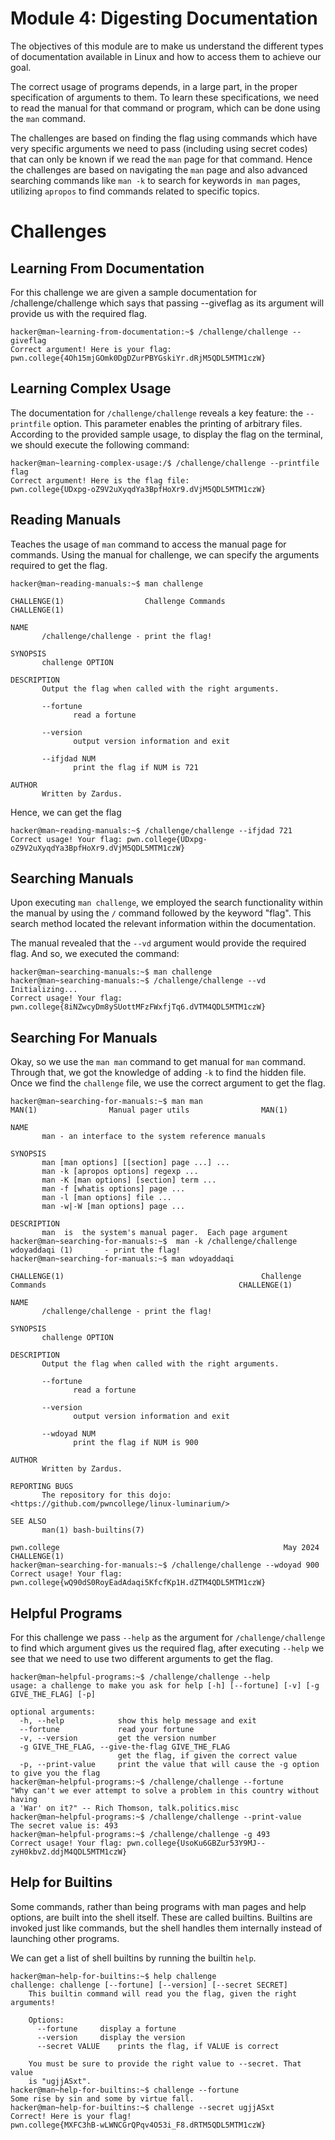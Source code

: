 # Module 4: Digesting Documentation
The objectives of this module are to make us understand the different types of documentation available in Linux and how to access them to achieve our goal.

The correct usage of programs depends, in a large part, in the proper specification of arguments to them. To learn these specifications, we need to read the manual for that command or program, which can be done using the `man` command.

The challenges are based on finding the flag using commands which have very specific arguments we need to pass (including using secret codes) that can only be known if we read the `man` page for that command. Hence the challenges are based on navigating the `man` page and also advanced searching commands like `man -k` to search for keywords in` man` pages, utilizing `apropos` to find commands related to specific topics.
# Challenges
## Learning From Documentation
For this challenge we are given a sample documentation for /challenge/challenge which says that passing --giveflag as its argument will provide us with the required flag.
```
hacker@man~learning-from-documentation:~$ /challenge/challenge --giveflag
Correct argument! Here is your flag:
pwn.college{4Oh15mjGOmk0DgDZurPBYGskiYr.dRjM5QDL5MTM1czW}
```
## Learning Complex Usage
The documentation for `/challenge/challenge` reveals a key feature: the `--printfile` option. This parameter enables the printing of arbitrary files. According to the provided sample usage, to display the flag on the terminal, we should execute the following command:

```
hacker@man~learning-complex-usage:/$ /challenge/challenge --printfile flag
Correct argument! Here is the flag file:
pwn.college{UDxpg-oZ9V2uXyqdYa3BpfHoXr9.dVjM5QDL5MTM1czW}
```
## Reading Manuals
Teaches the usage of `man` command to access the manual page for commands. Using the manual for challenge, we can specify the arguments required to get the flag.
```
hacker@man~reading-manuals:~$ man challenge

CHALLENGE(1)                  Challenge Commands                  CHALLENGE(1)

NAME
       /challenge/challenge - print the flag!

SYNOPSIS
       challenge OPTION

DESCRIPTION
       Output the flag when called with the right arguments.

       --fortune
              read a fortune

       --version
              output version information and exit

       --ifjdad NUM
              print the flag if NUM is 721

AUTHOR
       Written by Zardus.
```

Hence, we can get the flag
```
hacker@man~reading-manuals:~$ /challenge/challenge --ifjdad 721
Correct usage! Your flag: pwn.college{UDxpg-oZ9V2uXyqdYa3BpfHoXr9.dVjM5QDL5MTM1czW}
```
## Searching Manuals
Upon executing `man challenge`, we employed the search functionality within the manual by using the `/` command followed by the keyword "flag". This search method located the relevant information within the documentation.

The manual revealed that the `--vd` argument would provide the required flag. And so, we executed the command:

```
hacker@man~searching-manuals:~$ man challenge
hacker@man~searching-manuals:~$ /challenge/challenge --vd
Initializing...
Correct usage! Your flag: pwn.college{8iNZwcyDm8ySUottMFzFWxfjTq6.dVTM4QDL5MTM1czW}
```
## Searching For Manuals
Okay, so we use the `man man` command to get manual for `man` command. Through that, we got the knowledge of adding `-k` to find the hidden file. Once we find the `challenge` file, we use the correct argument to get the flag.
```
hacker@man~searching-for-manuals:~$ man man
MAN(1)                Manual pager utils                MAN(1)

NAME
       man - an interface to the system reference manuals

SYNOPSIS
       man [man options] [[section] page ...] ...
       man -k [apropos options] regexp ...
       man -K [man options] [section] term ...
       man -f [whatis options] page ...
       man -l [man options] file ...
       man -w|-W [man options] page ...

DESCRIPTION
       man  is  the system's manual pager.  Each page argument
hacker@man~searching-for-manuals:~$  man -k /challenge/challenge
wdoyaddaqi (1)       - print the flag!
hacker@man~searching-for-manuals:~$ man wdoyaddaqi

CHALLENGE(1)                                            Challenge Commands                                           CHALLENGE(1)

NAME
       /challenge/challenge - print the flag!

SYNOPSIS
       challenge OPTION

DESCRIPTION
       Output the flag when called with the right arguments.

       --fortune
              read a fortune

       --version
              output version information and exit

       --wdoyad NUM
              print the flag if NUM is 900

AUTHOR
       Written by Zardus.

REPORTING BUGS
       The repository for this dojo: <https://github.com/pwncollege/linux-luminarium/>

SEE ALSO
       man(1) bash-builtins(7)

pwn.college                                                  May 2024                                                CHALLENGE(1)
hacker@man~searching-for-manuals:~$ /challenge/challenge --wdoyad 900
Correct usage! Your flag: pwn.college{wQ90dS0RoyEadAdaqi5KfcfKp1H.dZTM4QDL5MTM1czW}
```
## Helpful Programs
For this challenge we pass `--help` as the argument for `/challenge/challenge` to find which argument gives us the required flag, after executing `--help` we see that we need to use two different arguments to get the flag.
```
hacker@man~helpful-programs:~$ /challenge/challenge --help
usage: a challenge to make you ask for help [-h] [--fortune] [-v] [-g GIVE_THE_FLAG] [-p]

optional arguments:
  -h, --help            show this help message and exit
  --fortune             read your fortune
  -v, --version         get the version number
  -g GIVE_THE_FLAG, --give-the-flag GIVE_THE_FLAG
                        get the flag, if given the correct value
  -p, --print-value     print the value that will cause the -g option to give you the flag
hacker@man~helpful-programs:~$ /challenge/challenge --fortune
"Why can't we ever attempt to solve a problem in this country without having
a 'War' on it?" -- Rich Thomson, talk.politics.misc
hacker@man~helpful-programs:~$ /challenge/challenge --print-value
The secret value is: 493
hacker@man~helpful-programs:~$ /challenge/challenge -g 493
Correct usage! Your flag: pwn.college{UsoKu6GBZur53Y9MJ--zyH0kbvZ.ddjM4QDL5MTM1czW}
```
## Help for Builtins
Some commands, rather than being programs with man pages and help options, are built into the shell itself. These are called builtins. Builtins are invoked just like commands, but the shell handles them internally instead of launching other programs.

We can get a list of shell builtins by running the builtin `help`.

```
hacker@man~help-for-builtins:~$ help challenge
challenge: challenge [--fortune] [--version] [--secret SECRET]
    This builtin command will read you the flag, given the right arguments!
    
    Options:
      --fortune		display a fortune
      --version		display the version
      --secret VALUE	prints the flag, if VALUE is correct

    You must be sure to provide the right value to --secret. That value
    is "ugjjASxt".
hacker@man~help-for-builtins:~$ challenge --fortune
Some rise by sin and some by virtue fall.
hacker@man~help-for-builtins:~$ challenge --secret ugjjASxt
Correct! Here is your flag!
pwn.college{MXFC3hB-wLWNCGrQPqv4O53i_F8.dRTM5QDL5MTM1czW}
```
